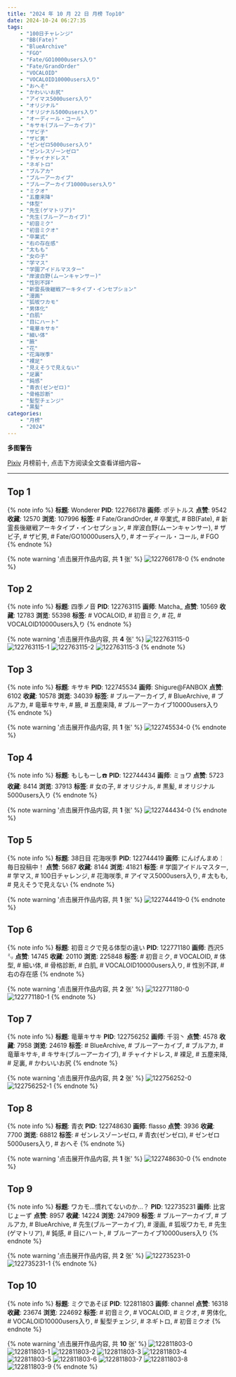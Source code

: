 ```yaml
---
title: "2024 年 10 月 22 日 月榜 Top10"
date: 2024-10-24 06:27:35
tags:
    - "100日チャレンジ"
    - "BB(Fate)"
    - "BlueArchive"
    - "FGO"
    - "Fate/GO10000users入り"
    - "Fate/GrandOrder"
    - "VOCALOID"
    - "VOCALOID10000users入り"
    - "おへそ"
    - "かわいいお尻"
    - "アイマス5000users入り"
    - "オリジナル"
    - "オリジナル5000users入り"
    - "オーディール・コール"
    - "キサキ(ブルーアーカイブ)"
    - "ザビ子"
    - "ザビ男"
    - "ゼンゼロ5000users入り"
    - "ゼンレスゾーンゼロ"
    - "チャイナドレス"
    - "ネギトロ"
    - "ブルアカ"
    - "ブルーアーカイブ"
    - "ブルーアーカイブ10000users入り"
    - "ミクオ"
    - "五塵来降"
    - "体型"
    - "先生(ゲマトリア)"
    - "先生(ブルーアーカイブ)"
    - "初音ミク"
    - "初音ミクオ"
    - "卒業式"
    - "右の存在感"
    - "太もも"
    - "女の子"
    - "学マス"
    - "学園アイドルマスター"
    - "岸波白野(ムーンキャンサー)"
    - "性別不詳"
    - "新霊長後継戦アーキタイプ・インセプション"
    - "漫画"
    - "狐坂ワカモ"
    - "男体化"
    - "白肌"
    - "目にハート"
    - "竜華キサキ"
    - "細い体"
    - "腋"
    - "花"
    - "花海咲季"
    - "裸足"
    - "見えそうで見えない"
    - "足裏"
    - "鈍感"
    - "青衣(ゼンゼロ)"
    - "骨格診断"
    - "髪型チェンジ"
    - "黒髪"
categories:
    - "月榜"
    - "2024"
---
```


<i class="fa fa-triangle-exclamation"></i>**多图警告**<i class="fa fa-triangle-exclamation"></i>

[Pixiv](https://www.pixiv.net/) 月榜前十, 点击下方阅读全文查看详细内容~

<!-- more -->

---

## Top 1

{% note info %}
**标题**: Wonderer
**PID**: 122766178 **画师**: ポテトルス
**点赞**: 9542 **收藏**: 12570 **浏览**: 107996
**标签**: # Fate/GrandOrder, # 卒業式, # BB(Fate), # 新霊長後継戦アーキタイプ・インセプション, # 岸波白野(ムーンキャンサー), # ザビ子, # ザビ男, # Fate/GO10000users入り, # オーディール・コール, # FGO
{% endnote %}

{% note warning '点击展开作品内容, 共 **1** 张' %}
![122766178-0](https://i.pixiv.re/img-original/img/2024/09/25/21/34/29/122766178_p0.jpg)
{% endnote %}

## Top 2

{% note info %}
**标题**: 四季ノ音
**PID**: 122763115 **画师**: Matcha_
**点赞**: 10569 **收藏**: 12783 **浏览**: 55398
**标签**: # VOCALOID, # 初音ミク, # 花, # VOCALOID10000users入り
{% endnote %}

{% note warning '点击展开作品内容, 共 **4** 张' %}
![122763115-0](https://i.pixiv.re/img-original/img/2024/09/25/19/52/13/122763115_p0.jpg)
![122763115-1](https://i.pixiv.re/img-original/img/2024/09/25/19/52/13/122763115_p1.jpg)
![122763115-2](https://i.pixiv.re/img-original/img/2024/09/25/19/52/13/122763115_p2.jpg)
![122763115-3](https://i.pixiv.re/img-original/img/2024/09/25/19/52/13/122763115_p3.jpg)
{% endnote %}

## Top 3

{% note info %}
**标题**: キサキ
**PID**: 122745534 **画师**: Shigure@FANBOX
**点赞**: 6102 **收藏**: 10578 **浏览**: 34039
**标签**: # ブルーアーカイブ, # BlueArchive, # ブルアカ, # 竜華キサキ, # 腋, # 五塵来降, # ブルーアーカイブ10000users入り
{% endnote %}

{% note warning '点击展开作品内容, 共 **1** 张' %}
![122745534-0](https://i.pixiv.re/img-original/img/2024/09/25/00/26/56/122745534_p0.png)
{% endnote %}

## Top 4

{% note info %}
**标题**: もしもーし☎️
**PID**: 122744434 **画师**: ミョワ
**点赞**: 5723 **收藏**: 8414 **浏览**: 37913
**标签**: # 女の子, # オリジナル, # 黒髪, # オリジナル5000users入り
{% endnote %}

{% note warning '点击展开作品内容, 共 **1** 张' %}
![122744434-0](https://i.pixiv.re/img-original/img/2024/09/25/00/00/16/122744434_p0.png)
{% endnote %}

## Top 5

{% note info %}
**标题**: 38日目 花海咲季
**PID**: 122744419 **画师**: にんげんまめ￤毎日投稿中！
**点赞**: 5687 **收藏**: 8144 **浏览**: 41821
**标签**: # 学園アイドルマスター, # 学マス, # 100日チャレンジ, # 花海咲季, # アイマス5000users入り, # 太もも, # 見えそうで見えない
{% endnote %}

{% note warning '点击展开作品内容, 共 **1** 张' %}
![122744419-0](https://i.pixiv.re/img-original/img/2024/09/25/00/00/14/122744419_p0.png)
{% endnote %}

## Top 6

{% note info %}
**标题**: 初音ミクで見る体型の違い
**PID**: 122771180 **画师**: 西沢5㍉
**点赞**: 14745 **收藏**: 20110 **浏览**: 225848
**标签**: # 初音ミク, # VOCALOID, # 体型, # 細い体, # 骨格診断, # 白肌, # VOCALOID10000users入り, # 性別不詳, # 右の存在感
{% endnote %}

{% note warning '点击展开作品内容, 共 **2** 张' %}
![122771180-0](https://i.pixiv.re/img-original/img/2024/09/26/00/00/41/122771180_p0.jpg)
![122771180-1](https://i.pixiv.re/img-original/img/2024/09/26/00/00/41/122771180_p1.jpg)
{% endnote %}

## Top 7

{% note info %}
**标题**: 竜華キサキ
**PID**: 122756252 **画师**: 千羽丶
**点赞**: 4578 **收藏**: 7958 **浏览**: 24619
**标签**: # BlueArchive, # ブルーアーカイブ, # ブルアカ, # 竜華キサキ, # キサキ(ブルーアーカイブ), # チャイナドレス, # 裸足, # 五塵来降, # 足裏, # かわいいお尻
{% endnote %}

{% note warning '点击展开作品内容, 共 **2** 张' %}
![122756252-0](https://i.pixiv.re/img-original/img/2024/09/25/13/27/49/122756252_p0.jpg)
![122756252-1](https://i.pixiv.re/img-original/img/2024/09/25/13/27/49/122756252_p1.jpg)
{% endnote %}

## Top 8

{% note info %}
**标题**: 青衣
**PID**: 122748630 **画师**: flasso
**点赞**: 3936 **收藏**: 7700 **浏览**: 68812
**标签**: # ゼンレスゾーンゼロ, # 青衣(ゼンゼロ), # ゼンゼロ5000users入り, # おへそ
{% endnote %}

{% note warning '点击展开作品内容, 共 **1** 张' %}
![122748630-0](https://i.pixiv.re/img-original/img/2024/09/25/02/52/34/122748630_p0.png)
{% endnote %}

## Top 9

{% note info %}
**标题**: ワカモ…慣れてないのか…？
**PID**: 122735231 **画师**: 比宮じょーず
**点赞**: 8957 **收藏**: 14224 **浏览**: 247909
**标签**: # ブルーアーカイブ, # ブルアカ, # BlueArchive, # 先生(ブルーアーカイブ), # 漫画, # 狐坂ワカモ, # 先生(ゲマトリア), # 鈍感, # 目にハート, # ブルーアーカイブ10000users入り
{% endnote %}

{% note warning '点击展开作品内容, 共 **2** 张' %}
![122735231-0](https://i.pixiv.re/img-original/img/2024/09/24/19/00/13/122735231_p0.png)
![122735231-1](https://i.pixiv.re/img-original/img/2024/09/24/19/00/13/122735231_p1.png)
{% endnote %}

## Top 10

{% note info %}
**标题**: ミクであそぼ
**PID**: 122811803 **画师**: channel
**点赞**: 16318 **收藏**: 23674 **浏览**: 224692
**标签**: # 初音ミク, # VOCALOID, # ミクオ, # 男体化, # VOCALOID10000users入り, # 髪型チェンジ, # ネギトロ, # 初音ミクオ
{% endnote %}

{% note warning '点击展开作品内容, 共 **10** 张' %}
![122811803-0](https://i.pixiv.re/img-original/img/2024/09/27/16/16/46/122811803_p0.jpg)
![122811803-1](https://i.pixiv.re/img-original/img/2024/09/27/16/16/46/122811803_p1.jpg)
![122811803-2](https://i.pixiv.re/img-original/img/2024/09/27/16/16/46/122811803_p2.jpg)
![122811803-3](https://i.pixiv.re/img-original/img/2024/09/27/16/16/46/122811803_p3.jpg)
![122811803-4](https://i.pixiv.re/img-original/img/2024/09/27/16/16/46/122811803_p4.jpg)
![122811803-5](https://i.pixiv.re/img-original/img/2024/09/27/16/16/46/122811803_p5.jpg)
![122811803-6](https://i.pixiv.re/img-original/img/2024/09/27/16/16/46/122811803_p6.jpg)
![122811803-7](https://i.pixiv.re/img-original/img/2024/09/27/16/16/46/122811803_p7.jpg)
![122811803-8](https://i.pixiv.re/img-original/img/2024/09/27/16/16/46/122811803_p8.jpg)
![122811803-9](https://i.pixiv.re/img-original/img/2024/09/27/16/16/46/122811803_p9.jpg)
{% endnote %}
